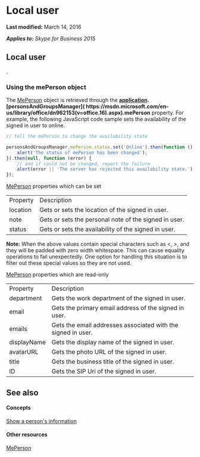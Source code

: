 
# Local user

 **Last modified:** March 14, 2016

 _**Applies to:** Skype for Business 2015_

## Local user

.


### Using the mePerson object

The [MePerson]( https://msdn.microsoft.com/en-us/library/office/dn962127(v=office.16).aspx) object is retrieved through the **[application]( https://msdn.microsoft.com/en-us/library/office/dn962124(v=office.16).aspx).[personsAndGroupsManager]( https://msdn.microsoft.com/en-us/library/office/dn962153(v=office.16).aspx).mePerson** property. For example, the following JavaScript code sample sets the availability of the signed in user to online.


```js
// tell the mePerson to change the availability state

personsAndGroupsManager.mePerson.status.set('Online').then(function () {
    alert('The status of mePerson has been changed');
}).then(null, function (error) {
    // and if could not be changed, report the failure
    alert(error || 'The server has rejected this availability state.');
});

```

[MePerson]( https://msdn.microsoft.com/en-us/library/office/dn962127(v=office.16).aspx) properties which can be set


|||
|:-----|:-----|
|Property|Description|
|location|Gets or sets the location of the signed in user.|
|note|Gets or sets the personal note of the signed in user.|
|status|Gets or sets the availability of the signed in user.|
 **Note:** When the above values contain special characters such as <, >, and they will be padded with zero width whitespace. This can cause equality operations to fail unexpectedly. One option for handling this situation is to filter out these special values so they are not used.

[MePerson]( https://msdn.microsoft.com/en-us/library/office/dn962127(v=office.16).aspx) properties which are read-only


|||
|:-----|:-----|
|Property|Description|
|department|Gets the work department of the signed in user.|
|email|Gets the primary email address of the signed in user.|
|emails|Gets the email addresses associated with the signed in user.|
|displayName|Gets the display name of the signed in user.|
|avatarURL|Gets the photo URL of the signed in user.|
|title|Gets the business title of the signed in user.|
|ID|Gets the SIP Uri of the signed in user.|

## See also


#### Concepts



[Show a person's information]( /ShowPersonInfo.md)
#### Other resources


[MePerson]( https://msdn.microsoft.com/en-us/library/office/dn962127(v=office.16).aspx)
